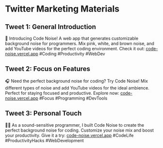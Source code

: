 # Twitter Marketing Materials

## Tweet 1: General Introduction

🚀 Introducing Code Noise! A web app that generates customizable background noise for programmers. Mix pink, white, and brown noise, and add YouTube videos for the perfect coding environment. Check it out: [code-noise.vercel.app](https://code-noise.vercel.app) #Coding #Productivity #WebDev

## Tweet 2: Focus on Features

🎧 Need the perfect background noise for coding? Try Code Noise! Mix different types of noise and add YouTube videos for the ideal ambience. Perfect for staying focused and productive. Explore now: [code-noise.vercel.app](https://code-noise.vercel.app) #Focus #Programming #DevTools

## Tweet 3: Personal Touch

👨‍💻 As a sound-sensitive programmer, I built Code Noise to create the perfect background noise for coding. Customize your noise mix and boost your productivity. Give it a try: [code-noise.vercel.app](https://code-noise.vercel.app) #CodeLife #ProductivityHacks #WebDevelopment
